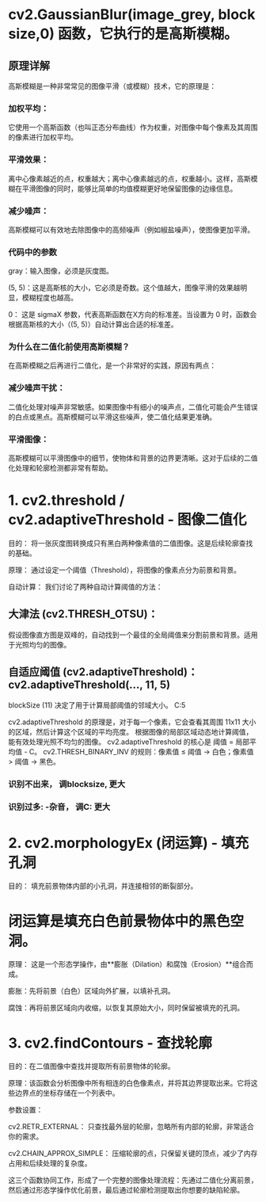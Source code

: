 # cv2.GaussianBlur(image_grey, block size,0) 函数，它执行的是高斯模糊。

## 原理详解
高斯模糊是一种非常常见的图像平滑（或模糊）技术，它的原理是：

### 加权平均：
它使用一个高斯函数（也叫正态分布曲线）作为权重，对图像中每个像素及其周围的像素进行加权平均。

### 平滑效果：
离中心像素越近的点，权重越大；离中心像素越远的点，权重越小。这样，高斯模糊在平滑图像的同时，能够比简单的均值模糊更好地保留图像的边缘信息。

### 减少噪声：
高斯模糊可以有效地去除图像中的高频噪声（例如椒盐噪声），使图像更加平滑。

### 代码中的参数
gray：输入图像，必须是灰度图。

(5, 5)：这是高斯核的大小，它必须是奇数。这个值越大，图像平滑的效果越明显，模糊程度也越高。

0：
这是 sigmaX 参数，代表高斯函数在X方向的标准差。当设置为 0 时，函数会根据高斯核的大小（(5, 5)）自动计算出合适的标准差。

### 为什么在二值化前使用高斯模糊？
在高斯模糊之后再进行二值化，是一个非常好的实践，原因有两点：

### 减少噪声干扰：
二值化处理对噪声非常敏感。如果图像中有细小的噪声点，二值化可能会产生错误的白点或黑点。高斯模糊可以平滑这些噪声，使二值化结果更准确。

### 平滑图像：
高斯模糊可以平滑图像中的细节，使物体和背景的边界更清晰。这对于后续的二值化处理和轮廓检测都非常有帮助。

# 1. cv2.threshold / cv2.adaptiveThreshold - 图像二值化
目的：
将一张灰度图转换成只有黑白两种像素值的二值图像。这是后续轮廓查找的基础。

原理：
通过设定一个阈值（Threshold），将图像的像素点分为前景和背景。

自动计算：
我们讨论了两种自动计算阈值的方法：

## 大津法 (cv2.THRESH_OTSU)：
假设图像直方图是双峰的，自动找到一个最佳的全局阈值来分割前景和背景。适用于光照均匀的图像。

## 自适应阈值 (cv2.adaptiveThreshold)：cv2.adaptiveThreshold(..., 11, 5)
blockSize (11) 决定了用于计算局部阈值的邻域大小。
C:5

cv2.adaptiveThreshold 的原理是，对于每一个像素，它会查看其周围 11x11 大小的区域，然后计算这个区域的平均亮度。
根据图像的局部区域动态地计算阈值，能有效处理光照不均匀的图像。
cv2.adaptiveThreshold 的核心是 阈值 = 局部平均值 - C。
cv2.THRESH_BINARY_INV 的规则：像素值 ≤ 阈值 → 白色；像素值 > 阈值 → 黑色。
### 识别不出来， 调blocksize, 更大
### 识别过多: -杂音， 调C: 更大


# 2. cv2.morphologyEx (闭运算) - 填充孔洞
目的：
填充前景物体内部的小孔洞，并连接相邻的断裂部分。
# 闭运算是填充白色前景物体中的黑色空洞。

原理：
这是一个形态学操作，由**膨胀（Dilation）和腐蚀（Erosion）**组合而成。

膨胀：先将前景（白色）区域向外扩展，以填补孔洞。

腐蚀：再将前景区域向内收缩，以恢复其原始大小，同时保留被填充的孔洞。

# 3. cv2.findContours - 查找轮廓
目的：在二值图像中查找并提取所有前景物体的轮廓。

原理：该函数会分析图像中所有相连的白色像素点，并将其边界提取出来。它将这些边界点的坐标存储在一个列表中。

参数设置：

cv2.RETR_EXTERNAL：
只查找最外层的轮廓，忽略所有内部的轮廓，非常适合你的需求。

cv2.CHAIN_APPROX_SIMPLE：
压缩轮廓的点，只保留关键的顶点，减少了内存占用和后续处理的复杂度。

这三个函数协同工作，形成了一个完整的图像处理流程：先通过二值化分离前景，然后通过形态学操作优化前景，最后通过轮廓检测提取出你想要的缺陷轮廓。
